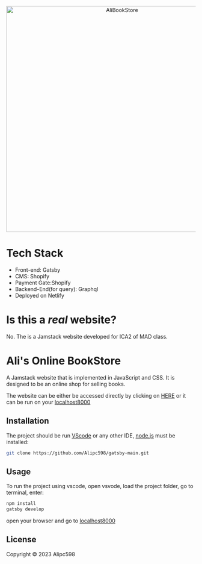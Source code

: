 <p align="center">
  <a href="https://alibookstore.netlify.app">
    <img alt="AliBookStore" src="https://alibookstore.netlify.app" width="600" />
  </a>
</p>

# Tech Stack

- Front-end: Gatsby
- CMS: Shopify
- Payment Gate:Shopify
- Backend-End(for query): Graphql
- Deployed on Netlify

# Is this a _real_ website?

No. The is a Jamstack website developed for ICA2 of MAD class.

# Ali's Online BookStore

A Jamstack website that is implemented in JavaScript and CSS. It is designed to be an online shop for selling books.

The website can be either be accessed directly by clicking on [HERE](https://alibookstore.netlify.app) or it can be run on your [localhost8000](http://localhost:8000/)


## Installation

The project should be run [VScode](https://code.visualstudio.com/) or any other IDE, [node.js](https://nodejs.org/en) must be installed:

```bash
git clone https://github.com/Alipc598/gatsby-main.git
```
## Usage

To run the project using vscode, open vsvode, load the project folder, go to terminal, enter:

```bash
npm install
gatsby develop
```

open your browser and go to [localhost8000](http://localhost:8000/)

## License

Copyright © 2023 Alipc598
